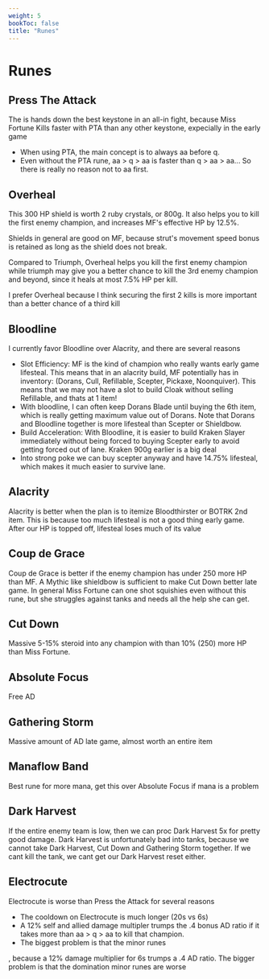 ```yaml
---
weight: 5
bookToc: false
title: "Runes"
---
```


# Runes

## Press The Attack
The is hands down the best keystone in an all-in fight, because Miss Fortune Kills faster with PTA than any other keystone, expecially in the early game 
- When using PTA, the main concept is to always aa before q. 
- Even without the PTA rune, aa > q > aa is faster than q > aa > aa... So there is really no reason not to aa first.

## Overheal
This 300 HP shield is worth 2 ruby crystals, or 800g. It also helps you to kill the first enemy champion, and increases MF's effective HP by 12.5%.

Shields in general are good on MF, because strut's movement speed bonus is retained as long as the shield does not break.

Compared to Triumph, Overheal helps you kill the first enemy champion while triumph may give you a better chance to kill the 3rd enemy champion and beyond, since it heals at most 7.5% HP per kill. 

I prefer Overheal because I think securing the first 2 kills is more important than a better chance of a third kill 

## Bloodline
I currently favor Bloodline over Alacrity, and there are several reasons
- Slot Efficiency: MF is the kind of champion who really wants early game lifesteal. This means that in an alacrity build, MF potentially has in inventory: (Dorans, Cull, Refillable, Scepter, Pickaxe, Noonquiver). This means that we may not have a slot to build Cloak without selling Refillable, and thats at 1 item! 
- With bloodline, I can often keep Dorans Blade until buying the 6th item, which is really getting maximum value out of Dorans. Note that Dorans and Bloodline together is more lifesteal than Scepter or Shieldbow. 
- Build Acceleration: With Bloodline, it is easier to build Kraken Slayer immediately without being forced to buying Scepter early to avoid getting forced out of lane. Kraken 900g earlier is a big deal
- Into strong poke we can buy scepter anyway and have 14.75% lifesteal, which makes it much easier to survive lane. 


## Alacrity
Alacrity is better when the plan is to itemize Bloodthirster or BOTRK 2nd item. This is because too much lifesteal is not a good thing early game. After our HP is topped off, lifesteal loses much of its value 


## Coup de Grace
Coup de Grace is better if the enemy champion has under 250 more HP than MF. A Mythic like shieldbow is sufficient to make Cut Down better late game. In general Miss Fortune can one shot squishies even without this rune, but she struggles against tanks and needs all the help she can get.  

## Cut Down
Massive 5-15% steroid into any champion with than 10% (250) more HP than Miss Fortune. 

## Absolute Focus
Free AD

## Gathering Storm
Massive amount of AD late game, almost worth an entire item 

## Manaflow Band
Best rune for more mana, get this over Absolute Focus if mana is a problem 

## Dark Harvest
If the entire enemy team is low, then we can proc Dark Harvest 5x for pretty good damage. 
Dark Harvest is unfortunately bad into tanks, because we cannot take Dark Harvest, Cut Down and Gathering Storm together. If we cant kill the tank, we cant get our Dark Harvest reset either. 

## Electrocute
Electrocute is worse than Press the Attack for several reasons 
- The cooldown on Electrocute is much longer (20s vs 6s)
- A 12% self and allied damage multipler trumps the .4 bonus AD ratio if it takes more than aa > q > aa to kill that champion.
- The biggest problem is that the minor runes 


, because a 12% damage multiplier for 6s trumps a .4 AD ratio. The bigger problem is that the domination minor runes are worse 